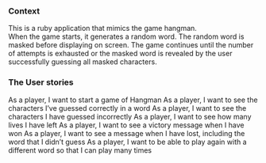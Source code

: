 ### Context

This is a ruby application that mimics the game hangman.  
When the game starts, it generates a random word.  The random word is masked before displaying on screen.  The game continues until the number of attempts is exhausted or the masked word is revealed by the user successfully guessing all masked characters.

### The User stories
As a player, I want to start a game of Hangman
As a player, I want to see the characters I’ve guessed correctly in a word
As a player, I want to see the characters I have guessed incorrectly
As a player, I want to see how many lives I have left
As a player, I want to see a victory message when I have won
As a player, I want to see a message when I have lost, including the word that I didn’t guess
As a player, I want to be able to play again with a different word so that I can play many times

